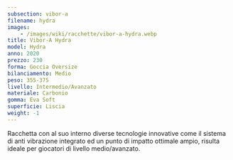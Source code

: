 ```yaml
---
subsection: vibor-a
filename: hydra
images:
    - /images/wiki/racchette/vibor-a-hydra.webp
title: Vibor-A Hydra
model: Hydra
anno: 2020
prezzo: 230
forma: Goccia Oversize
bilanciamento: Medio
peso: 355-375
livello: Intermedio/Avanzato
materiale: Carbonio
gomma: Eva Soft
superficie: Liscia
weight: -1
---
```

Racchetta con al suo interno diverse tecnologie innovative come il sistema di anti vibrazione integrato ed un punto di impatto ottimale ampio, risulta ideale per giocatori di livello medio/avanzato.